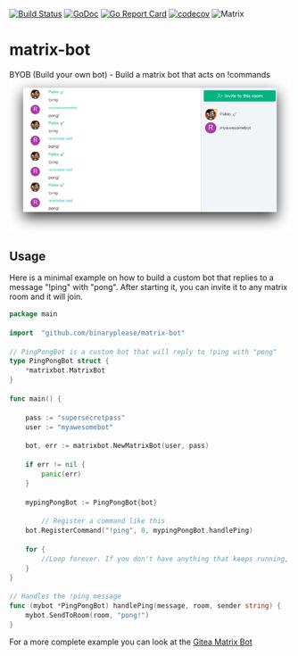 [![Build Status](https://travis-ci.org/binaryplease/matrix-bot.svg?branch=master)](https://travis-ci.org/binaryplease/matrix-bot)
[![GoDoc](https://godoc.org/github.com/binaryplease/matrix-bot?status.svg)](https://godoc.org/github.com/binaryplease/matrix-bot)
[![Go Report Card](https://goreportcard.com/badge/github.com/binaryplease/gitea-matrix-bot)](https://goreportcard.com/report/github.com/binaryplease/matrix-bot)
[![codecov](https://codecov.io/gh/binaryplease/matrix-bot/branch/master/graph/badge.svg)](https://codecov.io/gh/binaryplease/matrix-bot)
![Matrix](https://img.shields.io/matrix/matrix-bot:matrix.org.svg?label=%23matrix-bot%3Amatrix.org)


# matrix-bot
BYOB (Build your own bot) - Build a matrix bot that acts on !commands
![screenshot](scrot.png "Screenshot")

## Usage
Here is a minimal example on how to build a custom bot that replies to a message "!ping" with "pong".
After starting it, you can invite it to any matrix room and it will join.


```go
package main

import 	"github.com/binaryplease/matrix-bot"

// PingPongBot is a custom bot that will reply to !ping with "pong"
type PingPongBot struct {
	*matrixbot.MatrixBot
}

func main() {

	pass := "supersecretpass"
	user := "myawesomebot"

	bot, err := matrixbot.NewMatrixBot(user, pass)

	if err != nil {
		panic(err)
	}

	mypingPongBot := PingPongBot{bot}
  
        // Register a command like this
	bot.RegisterCommand("!ping", 0, mypingPongBot.handlePing)

	for {
		//Loop forever. If you don't have anything that keeps running, the bot will exit.
	}
}

// Handles the !ping message
func (mybot *PingPongBot) handlePing(message, room, sender string) {
	mybot.SendToRoom(room, "pong!")
}

```

For a more complete example you can look at the [Gitea Matrix Bot](https://github.com/binaryplease/gitea-matrix-bot)

